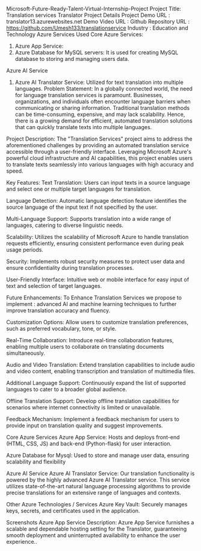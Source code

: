 Microsoft-Future-Ready-Talent-Virtual-Internship-Project
Project Title: Translation services
Translator
Project Details 
Project Demo URL : translator13.azurewebsites.net
Demo Video URL :
Github Repository URL : https://github.com/Umesh133/translationservice
Industry : Education and Technology
Azure Services Used
Core Azure Services:
1. Azure App Service: 
2. Azure Database for MySQL servers: It is used for creating MySQL database to storing and managing users data.

Azure AI Service
1. Azure AI Translator Service: Utilized for text translation into multiple languages.
Problem Statement:
In a globally connected world, the need for language translation services is paramount. Businesses, organizations, and individuals often encounter language barriers when communicating or sharing information. Traditional translation methods can be time-consuming, expensive, and may lack scalability. Hence, there is a growing demand for efficient, automated translation solutions that can quickly translate texts into multiple languages.

Project Description:
The "Translation Services" project aims to address the aforementioned challenges by providing an automated translation service accessible through a user-friendly interface. Leveraging Microsoft Azure's powerful cloud infrastructure and AI capabilities, this project enables users to translate texts seamlessly into various languages with high accuracy and speed.

Key Features:
Text Translation: Users can input texts in a source language and select one or multiple target languages for translation.

Language Detection: Automatic language detection feature identifies the source language of the input text if not specified by the user.

Multi-Language Support: Supports translation into a wide range of languages, catering to diverse linguistic needs.

Scalability: Utilizes the scalability of Microsoft Azure to handle translation requests efficiently, ensuring consistent performance even during peak usage periods.

Security: Implements robust security measures to protect user data and ensure confidentiality during translation processes.

User-Friendly Interface: Intuitive web or mobile interface for easy input of text and selection of target languages.

Future Enhancements:
To Enhance Translation Services we propose to implement : advanced AI and machine learning techniques to further improve translation accuracy and fluency.

Customization Options: Allow users to customize translation preferences, such as preferred vocabulary, tone, or style.

Real-Time Collaboration: Introduce real-time collaboration features, enabling multiple users to collaborate on translating documents simultaneously.

Audio and Video Translation: Extend translation capabilities to include audio and video content, enabling transcription and translation of multimedia files.

Additional Language Support: Continuously expand the list of supported languages to cater to a broader global audience.

Offline Translation Support: Develop offline translation capabilities for scenarios where internet connectivity is limited or unavailable.

Feedback Mechanism: Implement a feedback mechanism for users to provide input on translation quality and suggest improvements.

Core Azure Services
Azure App Service:
Hosts and deploys front-end (HTML, CSS, JS) and back-end (Python-flask) for user interaction.

Azure Database for Mysql:
Used to store and manage user data, ensuring scalability and flexibility

Azure AI Service
Azure AI Translator Service:
Our translation functionality is powered by the highly advanced Azure AI Translator service. This service utilizes state-of-the-art natural language processing algorithms to provide precise translations for an extensive range of languages and contexts.

Other Azure Technologies / Services
Azure Key Vault:
Securely manages keys, secrets, and certificates used in the application.

Screenshots
Azure App Service
Description:
Azure App Service furnishes a scalable and dependable hosting setting for the Translator, guaranteeing smooth deployment and uninterrupted availability to enhance the user experience..


